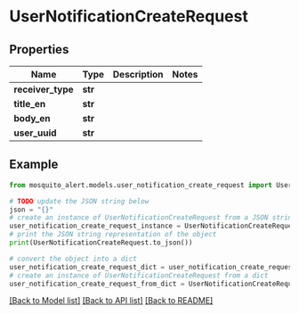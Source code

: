 # UserNotificationCreateRequest


## Properties

Name | Type | Description | Notes
------------ | ------------- | ------------- | -------------
**receiver_type** | **str** |  | 
**title_en** | **str** |  | 
**body_en** | **str** |  | 
**user_uuid** | **str** |  | 

## Example

```python
from mosquito_alert.models.user_notification_create_request import UserNotificationCreateRequest

# TODO update the JSON string below
json = "{}"
# create an instance of UserNotificationCreateRequest from a JSON string
user_notification_create_request_instance = UserNotificationCreateRequest.from_json(json)
# print the JSON string representation of the object
print(UserNotificationCreateRequest.to_json())

# convert the object into a dict
user_notification_create_request_dict = user_notification_create_request_instance.to_dict()
# create an instance of UserNotificationCreateRequest from a dict
user_notification_create_request_from_dict = UserNotificationCreateRequest.from_dict(user_notification_create_request_dict)
```
[[Back to Model list]](../README.md#documentation-for-models) [[Back to API list]](../README.md#documentation-for-api-endpoints) [[Back to README]](../README.md)


